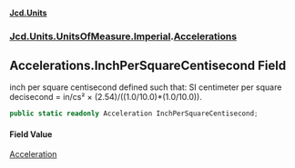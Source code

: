 #### [Jcd.Units](index.md 'index')
### [Jcd.Units.UnitsOfMeasure.Imperial](Jcd.Units.UnitsOfMeasure.Imperial.md 'Jcd.Units.UnitsOfMeasure.Imperial').[Accelerations](Accelerations.md 'Jcd.Units.UnitsOfMeasure.Imperial.Accelerations')

## Accelerations.InchPerSquareCentisecond Field

inch per square centisecond defined such that: SI centimeter per square decisecond = in/cs² × (2.54)/((1.0/10.0)*(1.0/10.0)).

```csharp
public static readonly Acceleration InchPerSquareCentisecond;
```

#### Field Value
[Acceleration](Acceleration.md 'Jcd.Units.UnitTypes.Acceleration')